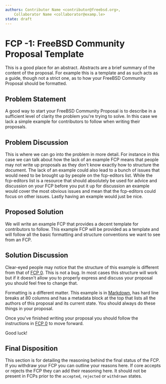 ```yaml
---
authors: Contributor Name <contributor@freebsd.org>,
    Collaborator Name <collaborator@examp.le>
state: draft
---
```


# FCP -1: FreeBSD Community Proposal Template

This is a good place for an abstract. Abstracts are a brief summary of the
content of the proposal. For example this is a template and as such acts as
a guide, though not a strict one, as to how your FreeBSD Community Proposal
should be formatted.

## Problem Statement

A good way to start your FreeBSD Community Proposal is to describe in a
sufficient level of clarity the problem you're trying to solve. In this case
we lack a simple example for contributors to follow when writing their
proposals.

## Problem Discussion

This is where we can go into the problem in more detail. For instance in this
case we can talk about how the lack of an example FCP means that people may
not write up proposals as they don't know exactly how to structure the
document. The lack of an example could also lead to a bunch of issues that
would need to be brought up by people on the fcp-editors list. While the
fcp-editors list is a resource that should absolutely be used for advice and
discussion on your FCP before you put it up for discussion an example would
cover the most obvious issues and mean that the fcp-editors could focus on
other issues. Lastly having an example would just be nice.

## Proposed Solution

We will write an example FCP that provides a decent template for contributors
to follow. This example FCP will be provided as a template and will follow all
the basic formatting and structure conventions we want to see from an FCP.

## Solution Discussion

Clear-eyed people may notice that the structure of this example is different
from that of [FCP 0](./FCP-0000.md). This is not a bug. In most cases
this structure will work but if it doesn't allow you to properly express and
discuss your proposal you should feel free to change that.

Formatting is a different matter. This example is in
[Markdown](https://guides.github.com/features/mastering-markdown/#syntax), has
hard line breaks at 80 columns and has a metadata block at the top that
lists all the authors of this proposal and its current state. You should
always do these things in your proposal.

Once you've finished writing your proposal you should follow the instructions
in [FCP 0](./FCP-0000.md) to move forward.

Good luck!

## Final Disposition

This section is for detailing the reasoning behind the final status of the FCP.
If you withdraw your FCP you can outline your reasons here. If core accepts
or rejects the FCP they can add their reasoning here. It should not be present
in FCPs prior to the `accepted`, `rejected` or `withdrawn` states.
